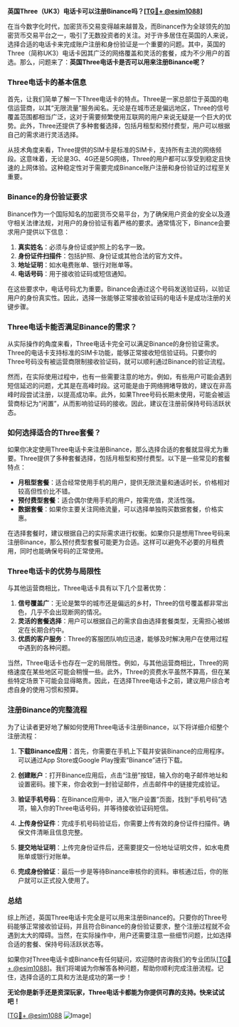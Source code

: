 **英国Three（UK3）电话卡可以注册Binance吗？[[TG💪+ @esim1088](https://t.me/s/esim1088)]**

在当今数字化时代，加密货币交易变得越来越普及，而Binance作为全球领先的加密货币交易平台之一，吸引了无数投资者的关注。对于许多居住在英国的人来说，选择合适的电话卡来完成账户注册和身份验证是一个重要的问题。其中，英国的Three（简称UK3）电话卡因其广泛的网络覆盖和灵活的套餐，成为不少用户的首选。那么，问题来了：**英国Three电话卡是否可以用来注册Binance呢？**

### Three电话卡的基本信息

首先，让我们简单了解一下Three电话卡的特点。Three是一家总部位于英国的电信运营商，以其“无限流量”服务闻名。无论是在城市还是偏远地区，Three的信号覆盖范围都相当广泛，这对于需要频繁使用互联网的用户来说无疑是一个巨大的优势。此外，Three还提供了多种套餐选择，包括月租型和预付费型，用户可以根据自己的需求进行灵活选择。

从技术角度来看，Three提供的SIM卡是标准的SIM卡，支持所有主流的网络频段。这意味着，无论是3G、4G还是5G网络，Three的用户都可以享受到稳定且快速的上网体验。这种稳定性对于需要完成Binance账户注册和身份验证的过程至关重要。

### Binance的身份验证要求

Binance作为一个国际知名的加密货币交易平台，为了确保用户资金的安全以及遵守相关法律法规，对用户的身份验证有着严格的要求。通常情况下，Binance会要求用户提供以下信息：

1. **真实姓名**：必须与身份证或护照上的名字一致。
2. **身份证件扫描件**：包括护照、身份证或其他合法的官方文件。
3. **地址证明**：如水电费账单、银行对账单等。
4. **电话号码**：用于接收验证码或短信通知。

在这些要求中，电话号码尤为重要。Binance会通过这个号码发送验证码，以验证用户的身份真实性。因此，选择一张能够正常接收验证码的电话卡是成功注册的关键步骤。

### Three电话卡能否满足Binance的需求？

从实际操作的角度来看，Three电话卡完全可以满足Binance的身份验证需求。Three的电话卡支持标准的SIM卡功能，能够正常接收短信验证码。只要你的Three号码没有被运营商限制接收验证码，就可以顺利通过Binance的验证流程。

然而，在实际使用过程中，也有一些需要注意的地方。例如，有些用户可能会遇到短信延迟的问题，尤其是在高峰时段。这可能是由于网络拥堵导致的，建议在非高峰时段尝试注册，以提高成功率。此外，如果Three号码长期未使用，可能会被运营商标记为“闲置”，从而影响验证码的接收。因此，建议在注册前保持号码活跃状态。

### 如何选择适合的Three套餐？

如果你决定使用Three电话卡来注册Binance，那么选择合适的套餐就显得尤为重要。Three提供了多种套餐选择，包括月租型和预付费型。以下是一些常见的套餐特点：

- **月租型套餐**：适合经常使用手机的用户，提供无限流量和通话时长，价格相对较高但性价比不错。
- **预付费型套餐**：适合偶尔使用手机的用户，按需充值，灵活性强。
- **数据套餐**：如果你主要关注网络流量，可以选择单独购买数据套餐，价格实惠。

在选择套餐时，建议根据自己的实际需求进行权衡。如果你只是想用Three号码来注册Binance，那么预付费型套餐可能更为合适。这样可以避免不必要的月租费用，同时也能确保号码的正常使用。

### Three电话卡的优势与局限性

与其他运营商相比，Three电话卡具有以下几个显著优势：

1. **信号覆盖广**：无论是繁华的城市还是偏远的乡村，Three的信号覆盖都非常出色，几乎不会出现断网的情况。
2. **灵活的套餐选择**：用户可以根据自己的需求自由选择套餐类型，无需担心被绑定在长期合约中。
3. **优质的客户服务**：Three的客服团队响应迅速，能够及时解决用户在使用过程中遇到的各种问题。

当然，Three电话卡也存在一定的局限性。例如，与其他运营商相比，Three的网络速度在某些地区可能会稍慢一些。此外，Three的资费水平虽然不算高，但在某些特定场景下可能会显得略贵。因此，在选择Three电话卡之前，建议用户综合考虑自身的使用习惯和预算。

### 注册Binance的完整流程

为了让读者更好地了解如何使用Three电话卡注册Binance，以下将详细介绍整个注册流程：

1. **下载Binance应用**：首先，你需要在手机上下载并安装Binance的应用程序。可以通过App Store或Google Play搜索“Binance”进行下载。

2. **创建账户**：打开Binance应用后，点击“注册”按钮，输入你的电子邮件地址和设置密码。接下来，你会收到一封验证邮件，点击邮件中的链接完成验证。

3. **验证手机号码**：在Binance应用中，进入“账户设置”页面，找到“手机号码”选项，输入你的Three电话号码，并等待接收验证码短信。

4. **上传身份证件**：完成手机号码验证后，你需要上传有效的身份证件扫描件。确保文件清晰且信息完整。

5. **提交地址证明**：上传完身份证件后，还需要提交一份地址证明文件，如水电费账单或银行对账单。

6. **完成身份验证**：最后一步是等待Binance审核你的资料。审核通过后，你的账户就可以正式投入使用了。

### 总结

综上所述，英国Three电话卡完全是可以用来注册Binance的。只要你的Three号码能够正常接收验证码，并且符合Binance的身份验证要求，整个注册过程就不会遇到太大的障碍。当然，在实际操作中，用户还需要注意一些细节问题，比如选择合适的套餐、保持号码活跃状态等。

如果你对Three电话卡或Binance有任何疑问，欢迎随时咨询我们的专业团队[[TG💪+ @esim1088](https://t.me/s/esim1088)]。我们将竭诚为你解答各种问题，帮助你顺利完成注册流程。记住，选择合适的工具和方法是成功的第一步！

**无论你是新手还是资深玩家，Three电话卡都能为你提供可靠的支持。快来试试吧！**

[[TG💪+ @esim1088](https://t.me/s/esim1088) ![Image](https://i.postimg.cc/4NQfJmqS/Snipaste-2025-05-13-00-14-12.png)]